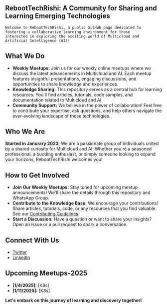 ## RebootTechRishi: A Community for Sharing and Learning Emerging Technologies
```
Welcome to RebootTechRishi, a public GitHub page dedicated to fostering a collaborative learning environment for those
interested in exploring the exciting world of Multicloud and Artificial Intelligence (AI)!
```
## What We Do

*   **Weekly Meetups:** Join us for our weekly online meetups where we discuss the latest advancements in Multicloud and AI. Each meetup features insightful presentations, engaging discussions, and opportunities to share knowledge and experiences.
*   **Knowledge Sharing:** This repository serves as a central hub for learning resources. You'll find articles, tutorials, code samples, and documentation related to Multicloud and AI.
*   **Community Support:** We believe in the power of collaboration! Feel free to contribute your expertise, ask questions, and help others navigate the ever-evolving landscape of these technologies.

## Who We Are

**Started in Janurary 2023**, We are a passionate group of individuals united by a shared curiosity for Multicloud and AI. Whether you're a seasoned professional, a budding enthusiast, or simply someone looking to expand your horizons, RebootTechRishi welcomes you!

## How to Get Involved

*   **Join Our Weekly Meetups:** Stay tuned for upcoming meetup announcements! We'll share the details through this repository and WhatsApp Group.
*   **Contribute to the Knowledge Base:** We encourage your contributions! Share articles, tutorials, code, or any resources that you find valuable. See our [Contributing Guidelines](CONTRIBUTING.md).
*   **Start a Discussion:** Have a question or want to share your insights? Open an issue or a pull request to spark a conversation.

## Connect With Us

*   [Twitter](YOUR_TWITTER_LINK)
*   [LinkedIn](YOUR_LINKEDIN_LINK)


## Upcoming Meetups-2025 



*   **[1/4/2025]:** [K8s] 
*   **[1/11/2025]:** [K8s]

 
**Let's embark on this journey of learning and discovery together!**
